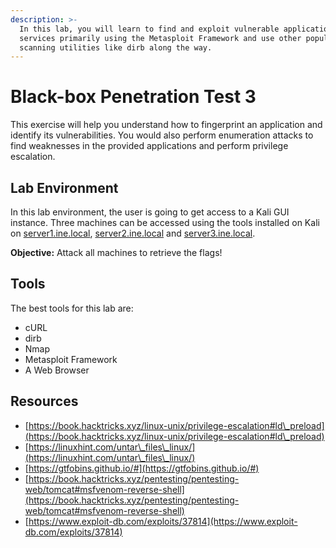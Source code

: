 ```yaml
---
description: >-
  In this lab, you will learn to find and exploit vulnerable applications and
  services primarily using the Metasploit Framework and use other popular
  scanning utilities like dirb along the way.
---
```


# Black-box Penetration Test 3

This exercise will help you understand how to fingerprint an application and identify its vulnerabilities. You would also perform enumeration attacks to find weaknesses in the provided applications and perform privilege escalation.

## Lab Environment

In this lab environment, the user is going to get access to a Kali GUI instance. Three machines can be accessed using the tools installed on Kali on [server1.ine.local](http://server1.ine.local), [server2.ine.local](http://server2.ine.local) and [server3.ine.local](http://server3.ine.local).

**Objective:** Attack all machines to retrieve the flags!

## Tools

The best tools for this lab are:

* cURL
* dirb
* Nmap
* Metasploit Framework
* A Web Browser

## Resources

* [https://book.hacktricks.xyz/linux-unix/privilege-escalation#ld\_preload](https://book.hacktricks.xyz/linux-unix/privilege-escalation#ld\_preload)
* [https://linuxhint.com/untar\_files\_linux/](https://linuxhint.com/untar\_files\_linux/)
* [https://gtfobins.github.io/#](https://gtfobins.github.io/#)
* [https://book.hacktricks.xyz/pentesting/pentesting-web/tomcat#msfvenom-reverse-shell](https://book.hacktricks.xyz/pentesting/pentesting-web/tomcat#msfvenom-reverse-shell)
* [https://www.exploit-db.com/exploits/37814](https://www.exploit-db.com/exploits/37814)

